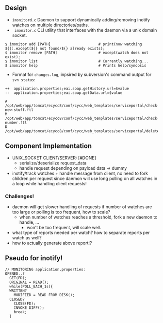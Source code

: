 ## Design
- ``` imonitord.c ``` Daemon to support dynamically adding/removing inotify watches on multiple directories/paths. 
- ``` imonitor.c``` CLI utility that interfaces with the daemon via a unix domain socket.
```		  
$ imonitor add [PATH]                      # print(now watching ${}).except(${} not found/${} already exists); 
$ imonitor remove [PATH]                   # except(watch does not exist);
$ imonitor list                            # Currently watching...
$ imonitor help                            # Prints help/synopsis
```
- Format for ```changes.log```, inpsired by subversion's command output for `svn status`:
```
++  application.properties;eai.soap.getHistory.url=$value
--  application.properties;eai.soap.getData.url=$value

A /opt/web/app/tomcat/ecycc8/conf/cycc/web_templates/serviceportal/check-new-stuff.ftl
M /opt/web/app/tomcat/ecycc8/conf/cycc/web_templates/serviceportal/check-number.ftl
D /opt/web/app/tomcat/ecycc8/conf/cycc/web_templates/serviceportal/deleteme.ftl	
```
## Component Implementation
- UNIX_SOCKET CLIENT/SERVER: [#DONE]
  - serialize/deserialize request_data
  - handle request depending on payload data -> dummy
- inotify/track watches + handle message from client, no need to fork children per request since daemon will use long polling on all watches in a loop while handling client requests!

### Challenges! 
- daemon will get slower handling of requests if number of watches are too large or polling is too frequent, how to scale?
  - when number of watches reaches a threshold, fork a new daemon to handle, ... 
    - won't be too frequent, will scale well.
- what type of reports needed per watch? how to separate reports per watch as well?
- how to actually generate above report!? 
  
## Pseudo for inotify!
```
// MONITORING application.properties:
OPENED..?
  GET(FD);
  ORIGINAL = READ();
  while(POLL_EACH_1s){
  WRITTEN?
    MODIFIED = READ_FROM_DISK();
  CLOSED?
    CLOSE(FD);
    INVOKE DIFF();
    break; 
  }
```
